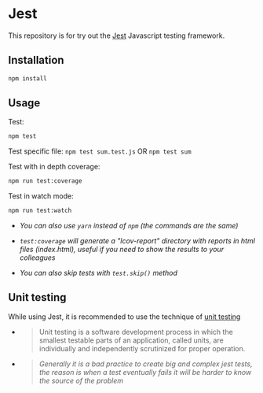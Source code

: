 # Jest

This repository is for try out the [Jest](https://jestjs.io/) Javascript testing framework.

## Installation

```bash
npm install
```

## Usage

Test:

```bash
npm test
```

Test specific file: `npm test sum.test.js` OR `npm test sum`

Test with in depth coverage:

```bash
npm run test:coverage
```

Test in watch mode:

```bash
npm run test:watch
```

- _You can also use `yarn` instead of `npm` (the commands are the same)_

- _`test:coverage` will generate a "lcov-report" directory with reports in html files (index.html), useful if you need to show the results to your colleagues_

- _You can also skip tests with `test.skip()` method_

## Unit testing

While using Jest, it is recommended to use the technique of [unit testing](https://en.wikipedia.org/wiki/Unit_testing)

- > Unit testing is a software development process in which the smallest testable parts of an application, called units, are individually and independently scrutinized for proper operation.

- > _Generally it is a bad practice to create big and complex jest tests, the reason is when a test eventually fails it will be harder to know the source of the problem_
